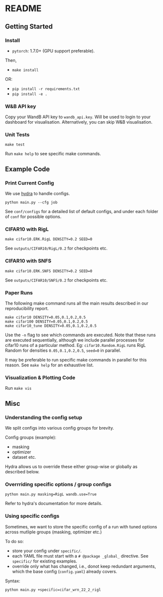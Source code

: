 # README

## Getting Started

### Install 

* `pytorch`: 1.7.0+ (GPU support preferable).

Then,
* `make install`

OR:
* `pip install -r requirements.txt`
* `pip install -e .`

### W&B API key

Copy your WandB API key to `wandb_api.key`.
Will be used to login to your dashboard for visualisation. 
Alternatively, you can skip W&B visualisation.

### Unit Tests

`make test`

Run `make help` to see specific make commands.

## Example Code

### Print Current Config

We use [hydra](https://hydra.cc/docs/intro) to handle configs.

```
python main.py --cfg job
```

See `conf/configs` for a detailed list of default configs, and under each folder of `conf` for possible options.

### CIFAR10 with RigL

```
make cifar10.ERK.RigL DENSITY=0.2 SEED=0
```

See `outputs/CIFAR10/RigL/0.2` for checkpoints etc. 

### CIFAR10 with SNFS

```
make cifar10.ERK.SNFS DENSITY=0.2 SEED=0
```

See `outputs/CIFAR10/SNFS/0.2` for checkpoints etc. 

### Paper Runs

The following make command runs all the main results described in our reproducibility report.

```
make cifar10 DENSITY=0.05,0.1,0.2,0.5
make cifar100 DENSITY=0.05,0.1,0.2,0.5
make cifar10_tune DENSITY=0.05,0.1,0.2,0.5
```

Use the `-n` flag to see which commands are executed.
Note that these runs are executed sequentially, although we include parallel processes for cifar10 runs of a particular method.
Eg: `cifar10.Random.RigL` runs RigL Random for densities `0.05,0.1,0.2,0.5`, `seed=0` in parallel.

It may be preferable to run specific make commands in parallel for this reason. See `make help` for an exhaustive list.

### Visualization & Plotting Code

Run `make vis`

## Misc

### Understanding the config setup

We split configs into various config groups for brevity.

Config groups (example):
* masking
* optimizer
* dataset 
etc.

Hydra allows us to override these either group-wise or globally as described below.
 
### Overrriding specific options / group configs

`python main.py masking=RigL wandb.use=True`

Refer to hydra's documentation for more details.

### Using specific configs

Sometimes, we want to store the specific config of a run with tuned options across mutliple groups (masking, optimizer etc.)

To do so:

* store your config under `specific/`. 
* each YAML file must start with a `# @package _global_` directive. See `specific/` for existing examples. 
* override only what has changed, i.e., donot keep redundant arguments, which the base config (`config.yaml`) already covers.

Syntax:

`python main.py +specific=cifar_wrn_22_2_rigl`